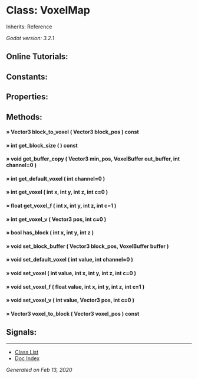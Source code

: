 # Class: VoxelMap

Inherits: Reference

_Godot version: 3.2.1_


## Online Tutorials: 



## Constants:


## Properties:


## Methods:

#### » Vector3 block_to_voxel ( Vector3 block_pos )  const


#### » int get_block_size (  )  const


#### » void get_buffer_copy ( Vector3 min_pos, VoxelBuffer out_buffer, int channel=0 ) 


#### » int get_default_voxel ( int channel=0 ) 


#### » int get_voxel ( int x, int y, int z, int c=0 ) 


#### » float get_voxel_f ( int x, int y, int z, int c=1 ) 


#### » int get_voxel_v ( Vector3 pos, int c=0 ) 


#### » bool has_block ( int x, int y, int z ) 


#### » void set_block_buffer ( Vector3 block_pos, VoxelBuffer buffer ) 


#### » void set_default_voxel ( int value, int channel=0 ) 


#### » void set_voxel ( int value, int x, int y, int z, int c=0 ) 


#### » void set_voxel_f ( float value, int x, int y, int z, int c=1 ) 


#### » void set_voxel_v ( int value, Vector3 pos, int c=0 ) 


#### » Vector3 voxel_to_block ( Vector3 voxel_pos )  const



## Signals:


---
* [Class List](Class_List.md)
* [Doc Index](../01_get-started.md)

_Generated on Feb 13, 2020_

